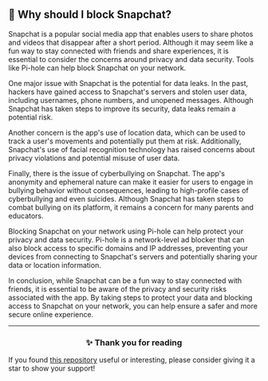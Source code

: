 <!-- SEO DATA FOR BLOCKLIST.SEFINEK.NET
* Title       : Why should I block Snapchat?
* Description : 
* Tags        :
* Canonical   : /viewer/info/Why_should_I_block_Snapchat
-->

## 🤔 Why should I block Snapchat?
Snapchat is a popular social media app that enables users to share photos and videos that disappear after a short period.
Although it may seem like a fun way to stay connected with friends and share experiences, it is essential to consider the concerns around privacy and data security.
Tools like Pi-hole can help block Snapchat on your network.

One major issue with Snapchat is the potential for data leaks.
In the past, hackers have gained access to Snapchat's servers and stolen user data, including usernames, phone numbers, and unopened messages.
Although Snapchat has taken steps to improve its security, data leaks remain a potential risk.

Another concern is the app's use of location data, which can be used to track a user's movements and potentially put them at risk.
Additionally, Snapchat's use of facial recognition technology has raised concerns about privacy violations and potential misuse of user data.

Finally, there is the issue of cyberbullying on Snapchat.
The app's anonymity and ephemeral nature can make it easier for users to engage in bullying behavior without consequences, leading to high-profile cases of cyberbullying and even suicides.
Although Snapchat has taken steps to combat bullying on its platform, it remains a concern for many parents and educators.

Blocking Snapchat on your network using Pi-hole can help protect your privacy and data security.
Pi-hole is a network-level ad blocker that can also block access to specific domains and IP addresses, preventing your devices from connecting to Snapchat's servers and potentially sharing your data or location information.

In conclusion, while Snapchat can be a fun way to stay connected with friends, it is essential to be aware of the privacy and security risks associated with the app.
By taking steps to protect your data and blocking access to Snapchat on your network, you can help ensure a safer and more secure online experience.


<hr>
<h3 align="center">✨ Thank you for reading</h3>
If you found <a href="https://github.com/sefinek24/Sefinek-Blocklist-Collection" target="_blank" title="sefinek24/Sefinek-Blocklist-Collection">this repository</a> useful or interesting, please consider giving it a star to show your support!